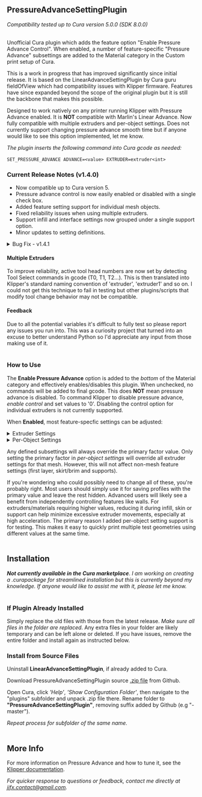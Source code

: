 ## PressureAdvanceSettingPlugin

*Compatibility tested up to Cura version 5.0.0 (SDK 8.0.0)* <br><br>

Unofficial Cura plugin which adds the feature option "Enable Pressure Advance Control". When enabled, a number of feature-specific "Pressure Advance" subsettings are added to the Material category in the Custom print setup of Cura.

This is a work in progress that has improved significantly since initial release. It is based on the LinearAdvanceSettingPlugin by Cura guru fieldOfView which had compatibility issues with Klipper firmware. Features have since expanded beyond the scope of the original plugin but it is still the backbone that makes this possible.

Designed to work natively on any printer running Klipper with Pressure Advance enabled. It is **NOT** compatible with Marlin's Linear Advance. Now fully compatible with multiple extruders and per-object settings. Does not currently support changing pressure advance smooth time but if anyone would like to see this option implemented, let me know.

*The plugin inserts the following command into Cura gcode as needed:*
```
SET_PRESSURE_ADVANCE ADVANCE=<value> EXTRUDER=extruder<int>
```

### Current Release Notes (v1.4.0)
- Now compatible up to Cura version 5.
- Pressure advance control is now easily enabled or disabled with a single check box.
- Added feature setting support for individual mesh objects.
- Fixed reliability issues when using multiple extruders.
- Support infill and interface settings now grouped under a single support option.
- Minor updates to setting definitions.

<details><summary>Bug Fix - v1.4.1</summary>
  &nbsp;&nbsp;&nbsp;&bull; Disabled per-mesh setting support and "prime tower" option for older Cura versions.<br>
  &nbsp;&nbsp;&nbsp;&bull; Fixed error when only extruder used is not number 0.
</details>

#### Multiple Extruders
To improve reliability, active tool head numbers are now set by detecting Tool Select commands in gcode (T0, T1, T2...). This is then translated into Klipper's standard naming convention of 'extruder', 'extruder1' and so on. I could not get this technique to fail in testing but other plugins/scripts that modify tool change behavior may not be compatible.

#### Feedback
Due to all the potential variables it's difficult to fully test so please report any issues you run into. This was a curiosity project that turned into an excuse to better understand Python so I'd appreciate any input from those making use of it. <br><br>

### How to Use

The **Enable Pressure Advance** option is added to the *bottom* of the Material category and effectively enables/disables this plugin. When unchecked, no commands will be added to final gcode. This does **NOT** mean pressure advance is disabled. To command Klipper to disable pressure advance, *enable control* and set values to '0'. Disabling the control option for individual extruders is not currently supported.

When **Enabled**, most feature-specfic settings can be adjusted:
  
<details><summary>Extruder Settings</summary><br>
  Check setting visibility if options are missing.<br>
  
  ![image](https://github.com/jjgraphix/PressureAdvanceSettingPlugin/blob/main/images/PAP-v1.4.0_ExtruderSettings.JPG)
  
</details>
<details><summary>Per-Object Settings</summary><br>
  Per-object settings only supported for Cura version 4.7 and newer.<br>
  
  ![image](https://github.com/jjgraphix/PressureAdvanceSettingPlugin/blob/main/images/PAP-v1.4.0_MeshSettings.JPG)

</details>

Any defined subsettings will always override the primary factor value. Only setting the primary factor in *per-object settings* will override all extruder settings for that mesh. However, this will not affect non-mesh feature settings (first layer, skirt/brim and supports).

If you're wondering who could possibly need to change all of these, you're probably right. Most users should simply use it for saving profiles with the primary value and leave the rest hidden. Advanced users will likely see a benefit from independently controlling features like walls. For extruders/materials requiring higher values, reducing it during infill, skin or support can help minimize excessive extruder movements, especially at high acceleration. The primary reason I added per-object setting support is for testing. This makes it easy to quickly print multiple test geometries using different values at the same time. <br><br>

## Installation
**_Not currently available in the Cura marketplace_**. *I am working on creating a .curapackage for streamlined installation but this is currently beyond my knowledge. If anyone would like to assist me with it, please let me know.* <br><br>

### If Plugin Already Installed  
Simply replace the old files with those from the latest release. *Make sure all files in the folder are replaced*. Any extra files in your folder are likely temporary and can be left alone or deleted. If you have issues, remove the entire folder and install again as instructed below.

### Install from Source Files  
Uninstall **LinearAdvanceSettingPlugin**, if already added to Cura.

Download PressureAdvanceSettingPlugin source [.zip file](https://github.com/jjgraphix/PressureAdvanceSettingPlugin/archive/main.zip) from Github.

Open Cura, click *'Help'*, *'Show Configuration Folder'*, then navigate to the "plugins" subfolder and unpack .zip file there. Rename folder to **"PressureAdvanceSettingPlugin"**, removing suffix added by Github (e.g "-master"). 

*Repeat process for subfolder of the same name.* <br><br/>

## More Info

For more information on Pressure Advance and how to tune it, see the [Klipper documentation](https://www.klipper3d.org/Pressure_Advance.html).

*For quicker response to questions or feedback, contact me directly at jjfx.contact@gmail.com.*
